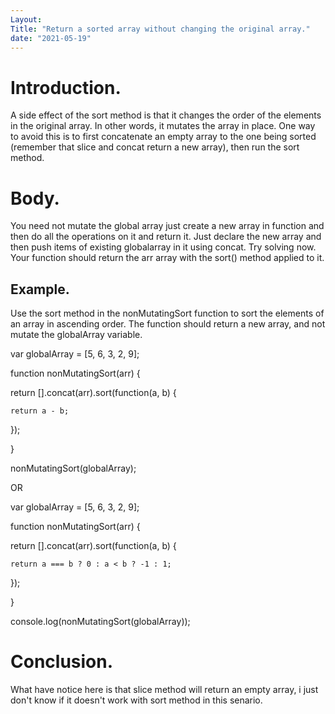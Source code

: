 ```yaml
---
Layout:
Title: "Return a sorted array without changing the original array."
date: "2021-05-19"
---
```


# Introduction.

A side effect of the sort method is that it changes the order of the elements in the original array. In other words, it mutates the array in place. One way to avoid this is to first concatenate an empty array to the one being sorted (remember that slice and concat return a new array), then run the sort method.

# Body.

You need not mutate the global array just create a new array in function and then do all the operations on it and return it. Just declare the new array and then push items of existing globalarray in it using concat. Try solving now. Your function should return the arr array with the sort() method applied to it.

## Example.

Use the sort method in the nonMutatingSort function to sort the elements of an array in ascending order. The function should return a new array, and not mutate the globalArray variable.

var globalArray = [5, 6, 3, 2, 9];

function nonMutatingSort(arr) {

  return [].concat(arr).sort(function(a, b) {

    return a - b;

  });

}

nonMutatingSort(globalArray);


OR


var globalArray = [5, 6, 3, 2, 9];

function nonMutatingSort(arr) {

  return [].concat(arr).sort(function(a, b) {

    return a === b ? 0 : a < b ? -1 : 1;

  });

}

console.log(nonMutatingSort(globalArray));

# Conclusion.

What have notice here is that slice method will return an empty array, i just don't know if it doesn't work with sort method in this senario.  



